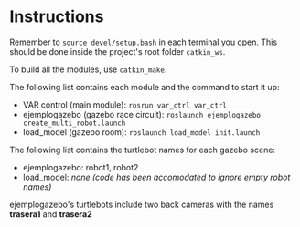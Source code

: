Instructions
==========

Remember to ``source devel/setup.bash`` in each terminal you open. This should be done inside the project's root folder ``catkin_ws``.

To build all the modules, use ``catkin_make``.

The following list contains each module and the command to start it up:

* VAR control (main module): ``rosrun var_ctrl var_ctrl``
* ejemplogazebo (gazebo race circuit): ``roslaunch ejemplogazebo create_multi_robot.launch``
* load\_model (gazebo room): ``roslaunch load_model init.launch``

The following list contains the turtlebot names for each gazebo scene:

* ejemplogazebo: robot1, robot2
* load\_model: _none (code has been accomodated to ignore empty robot names)_

ejemplogazebo's turtlebots include two back cameras with the names **trasera1** and **trasera2**
